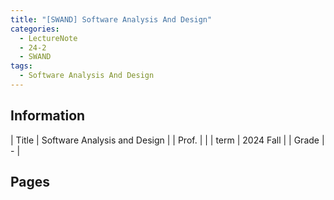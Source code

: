 ```yaml
---
title: "[SWAND] Software Analysis And Design"
categories:
  - LectureNote
  - 24-2
  - SWAND
tags:
  - Software Analysis And Design
---
```


## Information

| Title | Software Analysis and Design |
| Prof. |  |
| term  | 2024 Fall |
| Grade | - |

## Pages